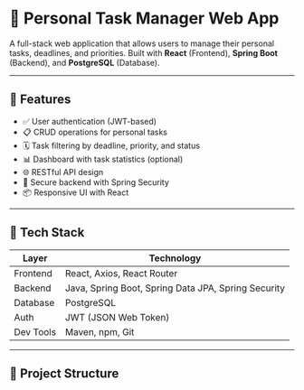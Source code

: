 # 📝 Personal Task Manager Web App

A full-stack web application that allows users to manage their personal tasks, deadlines, and priorities. Built with **React** (Frontend), **Spring Boot** (Backend), and **PostgreSQL** (Database).

---

## 🚀 Features

- ✅ User authentication (JWT-based)
- 📋 CRUD operations for personal tasks
- 🗓️ Task filtering by deadline, priority, and status
- 📊 Dashboard with task statistics (optional)
- 🌐 RESTful API design
- 🔐 Secure backend with Spring Security
- 📦 Responsive UI with React

---

## 🧱 Tech Stack

| Layer      | Technology       |
|------------|------------------|
| Frontend   | React, Axios, React Router |
| Backend    | Java, Spring Boot, Spring Data JPA, Spring Security |
| Database   | PostgreSQL       |
| Auth       | JWT (JSON Web Token) |
| Dev Tools  | Maven, npm, Git  |

---

## 📁 Project Structure